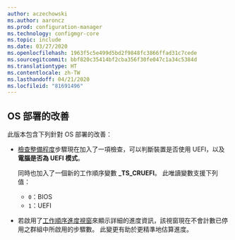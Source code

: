 ```yaml
---
author: aczechowski
ms.author: aaroncz
ms.prod: configuration-manager
ms.technology: configmgr-core
ms.topic: include
ms.date: 03/27/2020
ms.openlocfilehash: 1963f5c5e499d5bd2f9848fc3866ffad31c7cede
ms.sourcegitcommit: bbf820c35414bf2cba356f30fe047c1a34c5384d
ms.translationtype: HT
ms.contentlocale: zh-TW
ms.lasthandoff: 04/21/2020
ms.locfileid: "81691496"
---
```

## <a name="improvements-to-os-deployment"></a><a name="bkmk_osd"></a> OS 部署的改善

此版本包含下列針對 OS 部署的改善：

- [檢查整備程度](../../../../../osd/understand/task-sequence-steps.md#BKMK_CheckReadiness)步驟現在加入了一項檢查，可以判斷裝置是否使用 UEFI，以及**電腦是否為 UEFI 模式**。<!--6452769-->

    同時也加入了一個新的工作順序變數 **_TS_CRUEFI**。 此唯讀變數支援下列值：

  - `0`：BIOS
  - `1`：UEFI

- 若啟用了[工作順序進度視窗](../../technical-preview-2002.md#bkmk_tsprogress)來顯示詳細的進度資訊，該視窗現在不會計數已停用之群組中所啟用的步驟數。<!-- 6448412 --> 此變更有助於更精準地估算進度。
